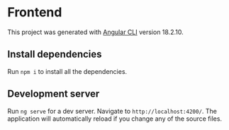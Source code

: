 # Frontend

This project was generated with [Angular CLI](https://github.com/angular/angular-cli) version 18.2.10.

## Install dependencies

Run `npm i` to install all the dependencies.

## Development server

Run `ng serve` for a dev server. Navigate to `http://localhost:4200/`. The application will automatically reload if you change any of the source files.
